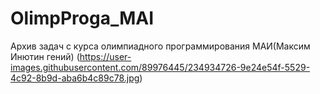# OlimpProga_MAI
Архив задач с курса олимпиадного программирования МАИ(Максим Инютин гений)
(https://user-images.githubusercontent.com/89976445/234934726-9e24e54f-5529-4c92-8b9d-aba6b4c89c78.jpg)
